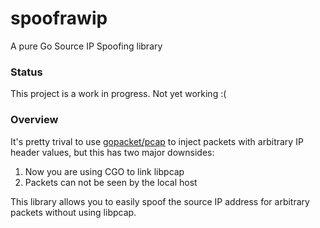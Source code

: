 # spoofrawip
A pure Go Source IP Spoofing library

### Status

This project is a work in progress.  Not yet working :(

### Overview

It's pretty trival to use [gopacket/pcap](https://pkg.go.dev/github.com/google/gopacket/pcap)
to inject packets with arbitrary IP header values, but this has two major downsides:

 1. Now you are using CGO to link libpcap
 1. Packets can not be seen by the local host

This library allows you to easily spoof the source IP address for arbitrary
packets without using libpcap.
